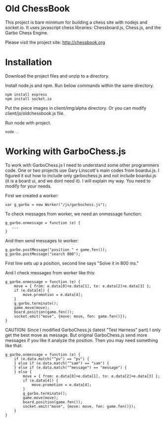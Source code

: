 # Old ChessBook

This project is bare minimum for building a chess site with nodejs and socket.io.
It uses javascript chess libraries: Chessboard.js, Chess.js, and the Garbo Chess Engine.

Please visit the project site: http://chessbook.org

# Installation

Download the project files and unzip to a directory.

Install node.js and npm. Run below commands within the same directory.

    npm install express
    npm install socket.io
    
Put the piece images in client/img/alpha directory. Or you can modify client/js/oldchessbook.js file.

Run node with project.
    
    node .

# Working with GarboChess.js

To work with GarboChess.js I need to understand some other programmers code. One or two projects use Gary Linscott's 
main codes from boardui.js. I figured it out how to include only garbochess.js and not include boardui.js (it is a board ui, and we dont need it). I will explain my way. You need to modify for your needs.

First we created a worker:

    var g_garbo = new Worker("/js/garbochess.js");

To check messages from worker, we need an onmessage function:

    g_garbo.onmessage = function (e) {
       ...
    }

And then send messages to worker:

    g_garbo.postMessage("position " + game.fen());
    g_garbo.postMessage("search 800");
    
First line sets up a position, second line says "Solve it in 800 ms."

And I check messages from worker like this:

    g_garbo.onmessage = function (e) {
        move = { from: e.data[0]+e.data[1], to: e.data[2]+e.data[3] };
        if (e.data[4]) {
            move.promotion = e.data[4];
        }
        g_garbo.terminate();
        game.move(move);
        board.position(game.fen());
        socket.emit("move", {move: move, fen: game.fen()});
    }

CAUTION: Since I modified GarboChess.js (latest "Test Harness" part) I only get the best move as message.
But original GarboChess.js send more messages if you like it analyze the position. Then you may need something like that:

    g_garbo.onmessage = function (e) {
        if (e.data.match("^pv") == "pv") {
        } else if (e.data.match("^sam") == "sam") {
        } else if (e.data.match("^message") == "message") {
        } else {
            move = { from: e.data[0]+e.data[1], to: e.data[2]+e.data[3] };
            if (e.data[4]) {
                move.promotion = e.data[4];
            }
            g_garbo.terminate();
            game.move(move);
            board.position(game.fen());
            socket.emit("move", {move: move, fen: game.fen()});
        }        
    }

